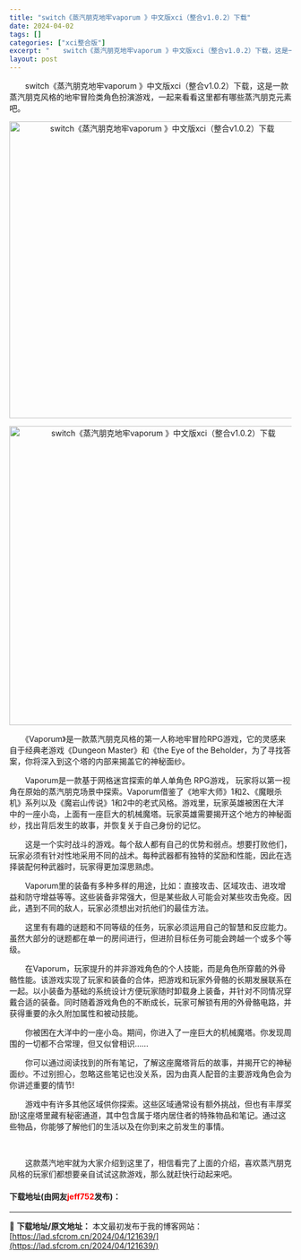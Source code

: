 ```yaml
---
title: "switch《蒸汽朋克地牢vaporum 》中文版xci（整合v1.0.2）下载"
date: 2024-04-02
tags: []
categories: ["xci整合版"]
excerpt: "　　switch《蒸汽朋克地牢vaporum 》中文版xci（整合v1.0.2）下载，这是一款蒸汽朋克风格的地牢冒险类角色扮演游戏，一起来看看这里都有哪些蒸汽朋克元素吧。 　　《Vaporum》是一款蒸汽朋克风格的第一人称地牢冒险RPG游戏，它的灵感来自于经典老游戏《Dungeon Master》和&hellip;"
layout: post
---
```


 <p>　　switch《蒸汽朋克地牢vaporum 》中文版xci（整合v1.0.2）下载，这是一款蒸汽朋克风格的地牢冒险类角色扮演游戏，一起来看看这里都有哪些蒸汽朋克元素吧。</p> <p align="center"><img align="" border="0" src="https://lad.sfcrom.cn/wp-content/uploads/2024/04/20240402_660bdf000d39a.webp" width="530" alt="switch《蒸汽朋克地牢vaporum 》中文版xci（整合v1.0.2）下载" /></p> <p align="center"><img align="" border="0" src="https://lad.sfcrom.cn/wp-content/uploads/2024/04/20240402_660bdf006c17d.webp" width="534" alt="switch《蒸汽朋克地牢vaporum 》中文版xci（整合v1.0.2）下载" /></p> <p>　　《Vaporum》是一款蒸汽朋克风格的第一人称地牢冒险RPG游戏，它的灵感来自于经典老游戏《Dungeon Master》和《the Eye of the Beholder，为了寻找答案，你将深入到这个塔的内部来揭盖它的神秘面纱。</p> <p>　　Vaporum是一款基于网格迷宫探索的单人单角色 RPG游戏， 玩家将以第一视角在原始的蒸汽朋克场景中探索。Vaporum借鉴了《地牢大师》1和2、《魔眼杀机》系列以及《魔岩山传说》1和2中的老式风格。游戏里，玩家英雄被困在大洋中的一座小岛，上面有一座巨大的机械魔塔。玩家英雄需要揭开这个地方的神秘面纱，找出背后发生的故事，并恢复关于自己身份的记忆。</p> <p>　　这是一个实时战斗的游戏。每个敌人都有自己的优势和弱点。想要打败他们，玩家必须有针对性地采用不同的战术。每种武器都有独特的奖励和性能，因此在选择装配何种武器时，玩家得更加深思熟虑。</p> <p>　　Vaporum里的装备有多种多样的用途，比如：直接攻击、区域攻击、进攻增益和防守增益等等。这些装备非常强大，但是某些敌人可能会对某些攻击免疫。因此，遇到不同的敌人，玩家必须想出对抗他们的最佳方法。</p> <p>　　这里有有趣的谜题和不同等级的任务，玩家必须运用自己的智慧和反应能力。虽然大部分的谜题都在单一的房间进行，但进阶目标任务可能会跨越一个或多个等级。</p> <p>　　在Vaporum，玩家提升的并非游戏角色的个人技能，而是角色所穿戴的外骨骼性能。该游戏实现了玩家和装备的合体，把游戏和玩家外骨骼的长期发展联系在一起。以小装备为基础的系统设计方便玩家随时卸载身上装备，并针对不同情况穿戴合适的装备。同时随着游戏角色的不断成长，玩家可解锁有用的外骨骼电路，并获得重要的永久附加属性和被动技能。</p> <p>　　你被困在大洋中的一座小岛。期间，你进入了一座巨大的机械魔塔。你发现周围的一切都不合常理，但又似曾相识&hellip;&hellip;</p> <p>　　你可以通过阅读找到的所有笔记，了解这座魔塔背后的故事，并揭开它的神秘面纱。不过别担心，忽略这些笔记也没关系，因为由真人配音的主要游戏角色会为你讲述重要的情节!</p> <p>　　游戏中有许多其他区域供你探索。这些区域通常设有额外挑战，但也有丰厚奖励!这座塔里藏有秘密通道，其中包含属于塔内居住者的特殊物品和笔记。通过这些物品，你能够了解他们的生活以及在你到来之前发生的事情。</p> <p>&nbsp;</p> <p>　　这款蒸汽地牢就为大家介绍到这里了，相信看完了上面的介绍，喜欢蒸汽朋克风格的玩家们都想要亲自试试这款游戏，那么就赶快行动起来吧。</p> <p><h4>下载地址(由网友<font color="red">jeff752</font>发布)：</h4></p> 

---
📖 **下载地址/原文地址：** 本文最初发布于我的博客网站：[https://lad.sfcrom.cn/2024/04/121639/](https://lad.sfcrom.cn/2024/04/121639/)
